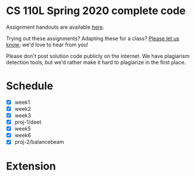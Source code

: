 # CS 110L Spring 2020 complete code

Assignment handouts are available [here](https://reberhardt.com/cs110l/spring-2020/).

Trying out these assignments? Adapting these for a class? [Please let us
know](mailto:ryan@reberhardt.com); we'd love to hear from you!

Please don't post solution code publicly on the internet. We have plagiarism
detection tools, but we'd rather make it hard to plagiarize in the first place.

# Schedule
- [x] week1
- [x] week2
- [x] week3
- [x] proj-1/deet
- [x] week5
- [x] week6
- [x] proj-2/balancebeam

# Extension
